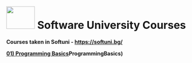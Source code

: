 # <img src="http://softuniada.softuni.bg/wp-content/uploads/2015/01/SoftUni-Logo-Flat_square-blue-300x235.png" height="60" width="75"> Software University Courses
<strong>

Courses taken in Softuni - https://softuni.bg/

[01) Programming Basics](https://github.com/i-den/SoftwareUniversity/tree/master/01)ProgrammingBasics)
